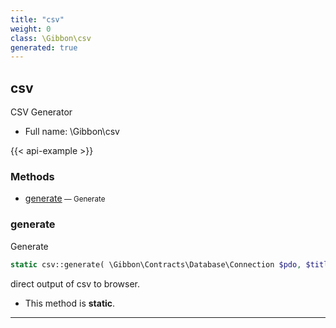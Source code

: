 ```yaml
---
title: "csv"
weight: 0
class: \Gibbon\csv
generated: true
---
```


## csv 

CSV Generator



* Full name: \Gibbon\csv

{{< api-example >}} 



### Methods

- [generate](#generate)<small> — Generate</small>




### generate

Generate

```php
static csv::generate( \Gibbon\Contracts\Database\Connection $pdo, $title, $header = NULL ): void
```

direct output of csv to browser.

* This method is **static**.





---

